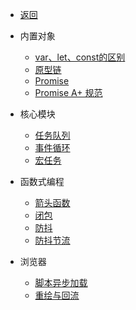 - [返回](docs/_get_start/ "返回")

- 内置对象
  - [var、let、const的区别](docs/JavaScript基础/01.内置对象/01.var、let、const的区别 "var、let、const的区别")
  - [原型链](docs/JavaScript基础/01.内置对象/02.原型链 "原型链")
  - [Promise](docs/JavaScript基础/01.内置对象/03.Promise "Promise")
  - [Promise A+ 规范](docs/JavaScript基础/01.内置对象/04.Promise_A+_规范 "Promise A+ 规范")

- 核心模块
  - [任务队列](docs/JavaScript基础/02.核心模块/02.任务队列 "任务队列")
  - [事件循环](docs/JavaScript基础/02.核心模块/03.事件循环 "事件循环")
  - [宏任务](docs/JavaScript基础/02.核心模块/宏任务 "宏任务")

- 函数式编程
  - [箭头函数](docs/JavaScript基础/03.函数式编程/01.箭头函数 "箭头函数")
  - [闭包](docs/JavaScript基础/03.函数式编程/02.闭包 "闭包")
  - [防抖](docs/JavaScript基础/03.函数式编程/03.防抖 "防抖")
  - [防抖节流](docs/JavaScript基础/03.函数式编程/防抖节流 "防抖节流")

- 浏览器
  - [脚本异步加载](docs/JavaScript基础/04.浏览器/01.脚本异步加载 "脚本异步加载")
  - [重绘与回流](docs/JavaScript基础/04.浏览器/重绘与回流 "重绘与回流")
